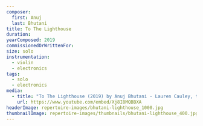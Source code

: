```yaml
---
composer:
  first: Anuj
  last: Bhutani
title: To The Lighthouse
duration:
yearComposed: 2019
commissionedOrWrittenFor:
size: solo
instrumentation:
  - violin
  - electronics
tags:
  - solo
  - electronics
media:
  - title: "To The Lighthouse (2019) by Anuj Bhutani - Lauren Cauley, the [Switch~ Ensemble]"
    url: https://www.youtube.com/embed/Xj8I8MQBBXA
headerImage: repertoire-images/bhutani-lighthouse_1000.jpg
thumbnailImage: repertoire-images/thumbnails/bhutani-lighthouse_400.jpg
---
```

